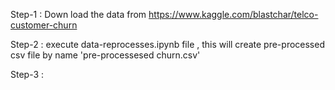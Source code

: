 
Step-1 : Down load the data from https://www.kaggle.com/blastchar/telco-customer-churn

Step-2 : execute data-reprocesses.ipynb file , this will create pre-processed csv file by name 'pre-processesed churn.csv'

Step-3 :